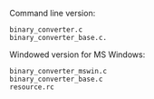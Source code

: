 Command line version:
```
binary_converter.c
binary_converter_base.c.
```
Windowed version for MS Windows: 
```
binary_converter_mswin.c
binary_converter_base.c
resource.rc
```
